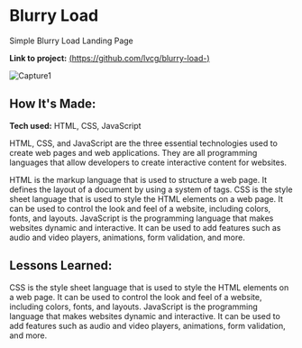 # Blurry Load 
Simple Blurry Load Landing Page

**Link to project:** [(https://github.com/lvcg/blurry-load-)](https://github.com/lvcg/blurry-load-)

![Capture1](https://user-images.githubusercontent.com/64934558/206010736-77522b0d-af6e-4b68-920f-ac58037ef19b.PNG)

## How It's Made:

**Tech used:** HTML, CSS, JavaScript

HTML, CSS, and JavaScript are the three essential technologies used to create web pages and web applications. They are all programming languages that allow developers to create interactive content for websites.

HTML is the markup language that is used to structure a web page. It defines the layout of a document by using a system of tags. CSS is the style sheet language that is used to style the HTML elements on a web page. It can be used to control the look and feel of a website, including colors, fonts, and layouts. JavaScript is the programming language that makes websites dynamic and interactive. It can be used to add features such as audio and video players, animations, form validation, and more.


## Lessons Learned:
CSS is the style sheet language that is used to style the HTML elements on a web page. It can be used to control the look and feel of a website, including colors, fonts, and layouts. JavaScript is the programming language that makes websites dynamic and interactive. It can be used to add features such as audio and video players, animations, form validation, and more.
